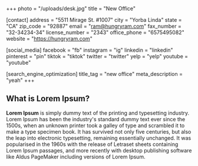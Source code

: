 +++
photo = "/uploads/desk.jpg"
title = "New Office"

[contact]
address = "5511 Mirage St. #1007"
city = "Yorba Linda"
state = "CA"
zip_code = "92887"
email = "ram@hungryram.com"
fax_number = "32-34234-34"
license_number = "2343"
office_phone = "6575495082"
website = "https://hungryram.com"

[social_media]
facebook = "fb"
instagram = "ig"
linkedin = "linkedin"
pinterest = "pin"
tiktok = "tiktok"
twitter = "twitter"
yelp = "yelp"
youtube = "youtube"

[search_engine_optimization]
title_tag = "new office"
meta_description = "yeah"
+++
## What is Lorem Ipsum?

**Lorem Ipsum**&nbsp;is simply dummy text of the printing and typesetting industry. Lorem Ipsum has been the industry's standard dummy text ever since the 1500s, when an unknown printer took a galley of type and scrambled it to make a type specimen book. It has survived not only five centuries, but also the leap into electronic typesetting, remaining essentially unchanged. It was popularised in the 1960s with the release of Letraset sheets containing Lorem Ipsum passages, and more recently with desktop publishing software like Aldus PageMaker including versions of Lorem Ipsum.
